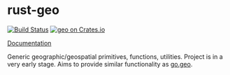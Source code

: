# rust-geo

[![Build Status](https://travis-ci.org/georust/rust-geo.svg?branch=master)](https://travis-ci.org/georust/rust-geo)
[![geo on Crates.io](https://meritbadge.herokuapp.com/geo)](https://crates.io/crates/geo)

[Documentation](https://georust.github.io/rust-geo/)

Generic geographic/geospatial primitives, functions, utilities. Project is in a very early stage. Aims to provide similar functionality as [go.geo](https://github.com/paulmach/go.geo).

